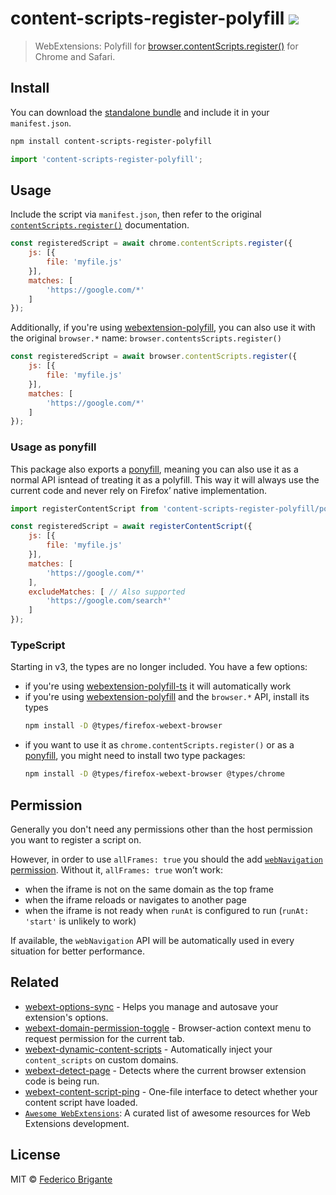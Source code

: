 # content-scripts-register-polyfill [![][badge-gzip]][link-bundlephobia]

[badge-gzip]: https://img.shields.io/bundlephobia/minzip/content-scripts-register-polyfill.svg?label=gzipped
[link-bundlephobia]: https://bundlephobia.com/result?p=content-scripts-register-polyfill

> WebExtensions: Polyfill for [browser.contentScripts.register()](https://developer.mozilla.org/en-US/docs/Mozilla/Add-ons/WebExtensions/API/contentScripts/register) for Chrome and Safari.

## Install

You can download the [standalone bundle](https://bundle.fregante.com/?pkg=content-scripts-register-polyfill) and include it in your `manifest.json`.

```sh
npm install content-scripts-register-polyfill
```

```js
import 'content-scripts-register-polyfill';
```

## Usage

Include the script via `manifest.json`, then refer to the original [`contentScripts.register()`](https://developer.mozilla.org/en-US/docs/Mozilla/Add-ons/WebExtensions/API/contentScripts/register) documentation.

```js
const registeredScript = await chrome.contentScripts.register({
	js: [{
		file: 'myfile.js'
	}],
	matches: [
		'https://google.com/*'
	]
});
```

Additionally, if you're using [webextension-polyfill](https://github.com/mozilla/webextension-polyfill), you can also use it with the original `browser.*` name: `browser.contentsScripts.register()`

```js
const registeredScript = await browser.contentScripts.register({
	js: [{
		file: 'myfile.js'
	}],
	matches: [
		'https://google.com/*'
	]
});
```

### Usage as ponyfill

This package also exports a [ponyfill](https://ponyfill.com/), meaning you can also use it as a normal API isntead of treating it as a polyfill. This way it will always use the current code and never rely on Firefox’ native implementation.

```js
import registerContentScript from 'content-scripts-register-polyfill/ponyfill.js';

const registeredScript = await registerContentScript({
	js: [{
		file: 'myfile.js'
	}],
	matches: [
		'https://google.com/*'
	],
	excludeMatches: [ // Also supported
		'https://google.com/search*'
	]
});
```

### TypeScript

Starting in v3, the types are no longer included. You have a few options:

- if you're using [webextension-polyfill-ts](https://github.com/Lusito/webextension-polyfill-ts) it will automatically work
- if you're using [webextension-polyfill](https://github.com/mozilla/webextension-polyfill) and the `browser.*` API, install its types
  ```sh
  npm install -D @types/firefox-webext-browser
  ```
- if you want to use it as `chrome.contentScripts.register()` or as a [ponyfill](#ponyfill), you might need to install two type packages:
  ```sh
  npm install -D @types/firefox-webext-browser @types/chrome
  ```

## Permission

Generally you don't need any permissions other than the host permission you want to register a script on.

However, in order to use `allFrames: true` you should the add [`webNavigation` permission](https://developer.chrome.com/docs/extensions/reference/webNavigation/). Without it, `allFrames: true` won’t work:

- when the iframe is not on the same domain as the top frame
- when the iframe reloads or navigates to another page
- when the iframe is not ready when `runAt` is configured to run (`runAt: 'start'` is unlikely to work)

If available, the `webNavigation` API will be automatically used in every situation for better performance.

## Related

- [webext-options-sync](https://github.com/fregante/webext-options-sync) - Helps you manage and autosave your extension's options.
- [webext-domain-permission-toggle](https://github.com/fregante/webext-domain-permission-toggle) - Browser-action context menu to request permission for the current tab.
- [webext-dynamic-content-scripts](https://github.com/fregante/webext-dynamic-content-scripts) - Automatically inject your `content_scripts` on custom domains.
- [webext-detect-page](https://github.com/fregante/webext-detect-page) - Detects where the current browser extension code is being run.
- [webext-content-script-ping](https://github.com/fregante/webext-content-script-ping) - One-file interface to detect whether your content script have loaded.
- [`Awesome WebExtensions`](https://github.com/fregante/Awesome-WebExtensions): A curated list of awesome resources for Web Extensions development.

## License

MIT © [Federico Brigante](https://fregante.com)
